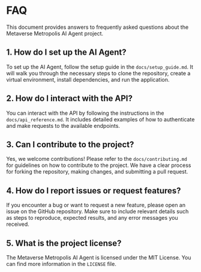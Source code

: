 # FAQ

This document provides answers to frequently asked questions about the Metaverse Metropolis AI Agent project.

## 1. How do I set up the AI Agent?

To set up the AI Agent, follow the setup guide in the `docs/setup_guide.md`. It will walk you through the necessary steps to clone the repository, create a virtual environment, install dependencies, and run the application.

## 2. How do I interact with the API?

You can interact with the API by following the instructions in the `docs/api_reference.md`. It includes detailed examples of how to authenticate and make requests to the available endpoints.

## 3. Can I contribute to the project?

Yes, we welcome contributions! Please refer to the `docs/contributing.md` for guidelines on how to contribute to the project. We have a clear process for forking the repository, making changes, and submitting a pull request.

## 4. How do I report issues or request features?

If you encounter a bug or want to request a new feature, please open an issue on the GitHub repository. Make sure to include relevant details such as steps to reproduce, expected results, and any error messages you received.

## 5. What is the project license?

The Metaverse Metropolis AI Agent is licensed under the MIT License. You can find more information in the `LICENSE` file.
